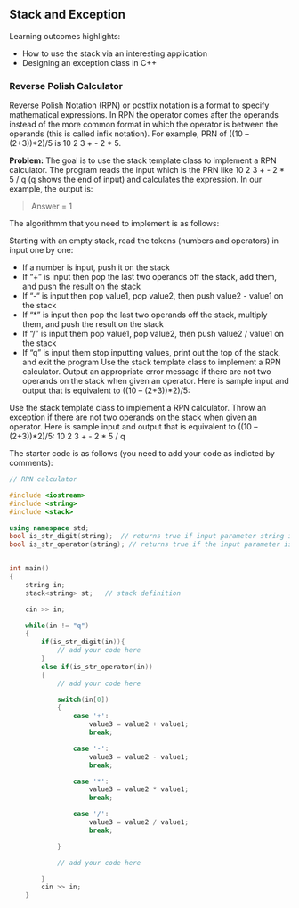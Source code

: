 ## Stack and Exception

Learning outcomes highlights: 
- How to use the stack via an interesting application
- Designing an exception class in C++

### Reverse Polish Calculator
Reverse Polish Notation (RPN) or postfix notation is a format to specify mathematical expressions.  In RPN the operator comes after the operands instead of the more common format in which the operator is between the operands (this is called infix notation). For example, PRN of ((10 – (2+3))*2)/5 is 10 2 3 + - 2 * 5.

**Problem:** The goal is to use the stack template class to implement a RPN calculator. The program reads the input which is the PRN like 10 2 3 + - 2 * 5 / q (q shows the end of input) and calculates the expression. In our example, the output is:
> Answer = 1 

The algorithmm that you need to implement is as follows:

Starting with an empty stack, read the tokens (numbers and operators) in input one by one:
 - If a number is input, push it on the stack
 - If “+” is input then pop the last two operands off the stack, add them, and push the result on the stack
 - If “-“ is input then pop value1, pop value2, then push value2 - value1 on the stack
 - If “*” is input then pop the last two operands off the stack, multiply them, and push the result on the stack
 - If “/” is input them pop value1, pop value2, then push value2 / value1 on the stack
 - If “q” is input them stop inputting values, print out the top of the stack, and exit the program
Use the stack template class to implement a RPN calculator.  Output an appropriate error message if there are not two operands on the stack when given an operator.  Here is sample input and output that is equivalent to ((10 – (2+3))*2)/5:

Use the stack template class to implement a RPN calculator.  Throw an exception if there are not two operands on the stack when given an operator.  Here is sample input and output that is equivalent to ((10 – (2+3))*2)/5:
10 2 3 + - 2 * 5 / q

The starter code is as follows (you need to add your code as indicted by comments):
```C++
// RPN calculator

#include <iostream> 
#include <string>
#include <stack> 

using namespace std;
bool is_str_digit(string);  // returns true if input parameter string is and integer (e.g., "127343")
bool is_str_operator(string); // returns true if the input parameter is an operator character (e.g., "+", "*")


int main() 
{
    string in;
    stack<string> st;   // stack definition

    cin >> in;

    while(in != "q")
    {
        if(is_str_digit(in)){
            // add your code here
        }
        else if(is_str_operator(in))
        {
            // add your code here 

            switch(in[0])
            {
                case '+':
                    value3 = value2 + value1;
                    break;

                case '-':
                    value3 = value2 - value1;
                    break;

                case '*':
                    value3 = value2 * value1;
                    break;

                case '/':
                    value3 = value2 / value1;
                    break;

            }

            // add your code here

        }
        cin >> in;
    }
```

